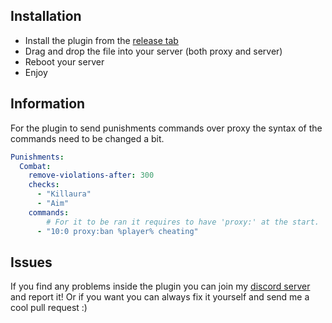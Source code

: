 ## Installation
- Install the plugin from the [release tab](https://github.com/nicecraftz/GrimBridge/releases/tag/Release)
- Drag and drop the file into your server (both proxy and server)
- Reboot your server
- Enjoy


## Information
For the plugin to send punishments commands over proxy the syntax of the commands need to be changed a bit.

```yaml
Punishments:
  Combat:
    remove-violations-after: 300
    checks:
      - "Killaura"
      - "Aim"
    commands:
        # For it to be ran it requires to have 'proxy:' at the start.
      - "10:0 proxy:ban %player% cheating" 
```


## Issues
If you find any problems inside the plugin you can join my [discord server](https://discord.gg/E94frTEz) and report it! Or if you want you can always fix it yourself and send me a cool pull request :)
